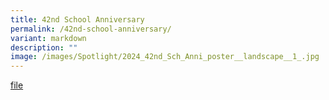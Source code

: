 ```yaml
---
title: 42nd School Anniversary
permalink: /42nd-school-anniversary/
variant: markdown
description: ""
image: /images/Spotlight/2024_42nd_Sch_Anni_poster__landscape__1_.jpg
---
```

<p><a href="/files/News/42_Sch_Anni_Prog_Booklet.pdf" rel="noopener noreferrer nofollow" target="_blank">file</a>
</p>